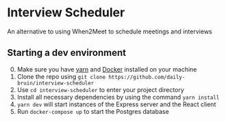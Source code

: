 # Interview Scheduler
An alternative to using When2Meet to schedule meetings and interviews

## Starting a dev environment
0. Make sure you have [yarn](https://yarnpkg.com/en/) and [Docker](https://www.docker.com) installed on your machine
1. Clone the repo using `git clone https://github.com/daily-bruin/interview-scheduler`
2. Use `cd interview-scheduler` to enter your project directory
3. Install all necessary dependencies by using the command `yarn install`
4. `yarn dev` will start instances of the Express server and the React client
5. Run `docker-compose up` to start the Postgres database